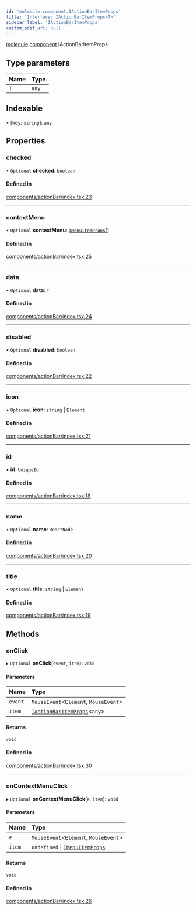 ```yaml
---
id: 'molecule.component.IActionBarItemProps'
title: 'Interface: IActionBarItemProps<T>'
sidebar_label: 'IActionBarItemProps'
custom_edit_url: null
---
```


[molecule](../namespaces/molecule).[component](../namespaces/molecule.component).IActionBarItemProps

## Type parameters

| Name | Type  |
| :--- | :---- |
| `T`  | `any` |

## Indexable

▪ [key: `string`]: `any`

## Properties

### checked

• `Optional` **checked**: `boolean`

#### Defined in

[components/actionBar/index.tsx:23](https://github.com/DTStack/molecule/blob/3e6bc450/src/components/actionBar/index.tsx#L23)

---

### contextMenu

• `Optional` **contextMenu**: [`IMenuItemProps`](molecule.component.IMenuItemProps)[]

#### Defined in

[components/actionBar/index.tsx:25](https://github.com/DTStack/molecule/blob/3e6bc450/src/components/actionBar/index.tsx#L25)

---

### data

• `Optional` **data**: `T`

#### Defined in

[components/actionBar/index.tsx:24](https://github.com/DTStack/molecule/blob/3e6bc450/src/components/actionBar/index.tsx#L24)

---

### disabled

• `Optional` **disabled**: `boolean`

#### Defined in

[components/actionBar/index.tsx:22](https://github.com/DTStack/molecule/blob/3e6bc450/src/components/actionBar/index.tsx#L22)

---

### icon

• `Optional` **icon**: `string` \| `Element`

#### Defined in

[components/actionBar/index.tsx:21](https://github.com/DTStack/molecule/blob/3e6bc450/src/components/actionBar/index.tsx#L21)

---

### id

• **id**: `UniqueId`

#### Defined in

[components/actionBar/index.tsx:18](https://github.com/DTStack/molecule/blob/3e6bc450/src/components/actionBar/index.tsx#L18)

---

### name

• `Optional` **name**: `ReactNode`

#### Defined in

[components/actionBar/index.tsx:20](https://github.com/DTStack/molecule/blob/3e6bc450/src/components/actionBar/index.tsx#L20)

---

### title

• `Optional` **title**: `string` \| `Element`

#### Defined in

[components/actionBar/index.tsx:19](https://github.com/DTStack/molecule/blob/3e6bc450/src/components/actionBar/index.tsx#L19)

## Methods

### onClick

▸ `Optional` **onClick**(`event`, `item`): `void`

#### Parameters

| Name    | Type                                                                    |
| :------ | :---------------------------------------------------------------------- |
| `event` | `MouseEvent`<`Element`, `MouseEvent`\>                                  |
| `item`  | [`IActionBarItemProps`](molecule.component.IActionBarItemProps)<`any`\> |

#### Returns

`void`

#### Defined in

[components/actionBar/index.tsx:30](https://github.com/DTStack/molecule/blob/3e6bc450/src/components/actionBar/index.tsx#L30)

---

### onContextMenuClick

▸ `Optional` **onContextMenuClick**(`e`, `item`): `void`

#### Parameters

| Name   | Type                                                                 |
| :----- | :------------------------------------------------------------------- |
| `e`    | `MouseEvent`<`Element`, `MouseEvent`\>                               |
| `item` | `undefined` \| [`IMenuItemProps`](molecule.component.IMenuItemProps) |

#### Returns

`void`

#### Defined in

[components/actionBar/index.tsx:26](https://github.com/DTStack/molecule/blob/3e6bc450/src/components/actionBar/index.tsx#L26)
